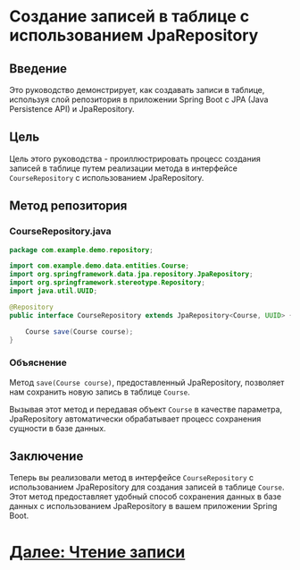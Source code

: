 # Создание записей в таблице с использованием JpaRepository

## Введение

Это руководство демонстрирует, как создавать записи в таблице, используя слой репозитория в приложении Spring Boot с JPA (Java Persistence API) и JpaRepository.

## Цель

Цель этого руководства - проиллюстрировать процесс создания записей в таблице путем реализации метода в интерфейсе `CourseRepository` с использованием JpaRepository.

## Метод репозитория

### CourseRepository.java

```java
package com.example.demo.repository;

import com.example.demo.data.entities.Course;
import org.springframework.data.jpa.repository.JpaRepository;
import org.springframework.stereotype.Repository;
import java.util.UUID;

@Repository
public interface CourseRepository extends JpaRepository<Course, UUID> {

    Course save(Course course);
}
```

### Объяснение

Метод `save(Course course)`, предоставленный JpaRepository, позволяет нам сохранить новую запись в таблице `Course`.

Вызывая этот метод и передавая объект `Course` в качестве параметра, JpaRepository автоматически обрабатывает процесс сохранения сущности в базе данных.

## Заключение

Теперь вы реализовали метод в интерфейсе `CourseRepository` с использованием JpaRepository для создания записей в таблице `Course`. Этот метод предоставляет удобный способ сохранения данных в базе данных с использованием JpaRepository в вашем приложении Spring Boot.

# [Далее: Чтение записи](read.md)
